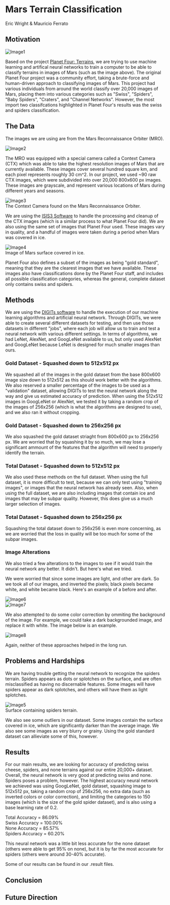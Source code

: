# Mars Terrain Classification  
Eric Wright & Mauricio Ferrato

## Motivation

![Image1](https://github.com/mferrato/CISC489-Project-Machine-Learning/blob/master/dataset/poster_images/swiss1.png)  

Based on the project [Planet Four: Terrains](https://www.zooniverse.org/projects/mschwamb/planet-four-terrains), we are trying to use machine learning and artifical neural networks to train a computer to be able to classify terrains in images of Mars (such as the image above). The original Planet Four project was a community effort, taking a brute-force and human-driven approach to classifying images of Mars. This project had various individuals from around the world classify over 20,000 images of Mars, placing them into various categories such as "Swiss", "Spiders", "Baby Spiders", "Craters", and "Channel Networks". However, the most import two classifcations highlighted in Planet Four's results was the swiss and spiders classification.

## The Data

The images we are using are from the Mars Reconnaissance Orbiter (MRO). 

![Image2](https://github.com/mferrato/CISC489-Project-Machine-Learning/blob/master/dataset/poster_images/MRO.jpg)  

The MRO was equipped with a special camera called a Context Camera (CTX) which was able to take the highest resolution images of Mars that are currently available. These images cover several hundred square km, and each pixel represents roughly 30 cm^2. In our project, we used ~90 raw CTX images, which were subdivided into over 20,000 800x600 px images. These images are grayscale, and represent various locations of Mars during different years and seasons.  

![Image3](https://github.com/mferrato/CISC489-Project-Machine-Learning/blob/master/dataset/poster_images/CTX.jpg)  
The Context Camera found on the Mars Reconnaissance Orbiter.

We are using the [ISIS3 Software](https://isis.astrogeology.usgs.gov/) to handle the processing and cleanup of the CTX images (which is a similar process to what Planet Four did). We are also using the same set of images that Planet Four used. These images vary in quality, and a handful of images were taken during a period when Mars was covered in ice.

![Image4](https://github.com/mferrato/CISC489-Project-Machine-Learning/blob/master/dataset/poster_images/ice1.png)  
Image of Mars surface covered in ice.

Planet Four also defines a subset of the images as being "gold standard", meaning that they are the clearest images that we have available. These images also have classifications done by the Planet Four staff, and includes all possible classification categories, whereas the general, complete dataset only contains swiss and spiders.

## Methods

We are using the [DIGITs software](https://developer.nvidia.com/digits) to handle the execution of our machine learning algorithms and artificial neural network. Through DIGITs, we were able to create several different datasets for testing, and then use those datasets in different "jobs", where each job will allow us to train and test a neural network with various different settings. In terms of algorithms, we had LeNet, AlexNet, and GoogLeNet available to us, but only used AlexNet and GoogLeNet because LeNet is designed for much smaller images than ours.

### Gold Dataset - Squashed down to 512x512 px  
We squashed all of the images in the gold dataset from the base 800x600 image size down to 512x512 as this should work better with the algorithms. We also reserved a smaller percentage of the images to be used as a "validation" dataset, allowing DIGITs to test the neural network along the way and give us estimated accuracy of prediction. When using the 512x512 images in GoogLeNet or AlexNet, we tested it by taking a random crop of the images of 256x256 (which is what the algorithms are designed to use), and we also ran it without cropping.


### Gold Dataset - Squashed down to 256x256 px  
We also squashed the gold dataset striaght from 800x600 px to 256x256 px. We are worried that by squashing it by so much, we may lose a significant ammount of the features that the algorithm will need to properly identify the terrain.

### Total Dataset - Squashed down to 512x512 px  
We also used these methods on the full dataset. When using the full dataset, it is more difficult to test, because we can only test using "training images", or images that the neural network has already seen. Also, when using the full dataset, we are also including images that contain ice and images that may be subpar quality. However, this does give us a much larger selection of images.

### Total Dataset - Squashed down to 256x256 px  
Squashing the total dataset down to 256x256 is even more concerning, as we are worried that the loss in quality will be too much for some of the subpar images.

### Image Alterations  
We also tried a few alterations to the images to see if it would train the neural network any better. It didn't. But here's what we tried.

We were worried that since some images are light, and other are dark. So we took all of our images, and inverted the pixels; black pixels became white, and white became black. Here's an example of a before and after.

![Image6](https://github.com/mferrato/CISC489-Project-Machine-Learning/blob/master/dataset/poster_images/spiders2.png)  
![Image7](https://github.com/mferrato/CISC489-Project-Machine-Learning/blob/master/dataset/poster_images/spiders2_invert.png)  

We also attempted to do some color correction by ommiting the background of the image. For example, we could take a dark backgrounded image, and replace it with white. The image below is an example.

![Image8](https://github.com/mferrato/CISC489-Project-Machine-Learning/blob/master/dataset/poster_images/blackwhite.png)  

Again, neither of these approaches helped in the long run.

## Problems and Hardships  
We are having trouble getting the neural network to recognize the spiders terrain. Spiders appears as dots or splotches on the surface, and are often misclassified as having no discernable features. Some images will have spiders appear as dark splotches, and others will have them as light splotches.

![Image5](https://github.com/mferrato/CISC489-Project-Machine-Learning/blob/master/dataset/poster_images/spiders1.png)  
Surface containing spiders terrain.

We also see some outliers in our dataset. Some images contain the surface covered in ice, which are significantly darker than the average image. We also see some images as very blurry or grainy. Using the gold standard dataset can allieviate some of this, however.

## Results

For our main results, we are looking for accuracy of predicting swiss cheese, spiders, and none terrains against our entire 20,000+ dataset. Overall, the neural network is very good at predicting swiss and none. Spiders poses a problem, however. The highest accuracy neural network we achieved was using GoogLeNet, gold dataset, squashing image to 512x512 px, taking a random crop of 256x256, no extra data (such as inverted colors or color correction), and limiting the categories to 150 images (which is the size of the gold spider dataset), and is also using a base learning rate of 0.2.

Total Accuracy = 86.09%  
Swiss Accuracy = 100.00%  
None Accuracy = 85.57%  
Spiders Accuracy = 60.20%  

This neural network was a little bit less accurate for the none dataset (others were able to get 95% on none), but it is by far the most accurate for spiders (others were around 30-40% accurate).

Some of our results can be found in our .result files.

## Conclusion



## Future Direction

